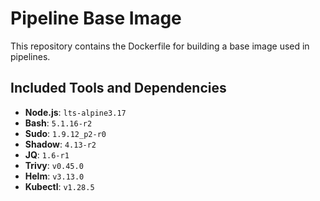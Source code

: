 # Pipeline Base Image

This repository contains the Dockerfile for building a base image used in pipelines.

## Included Tools and Dependencies

- **Node.js**: `lts-alpine3.17`
- **Bash**: `5.1.16-r2`
- **Sudo**: `1.9.12_p2-r0`
- **Shadow**: `4.13-r2`
- **JQ**: `1.6-r1`
- **Trivy**: `v0.45.0`
- **Helm**: `v3.13.0`
- **Kubectl**: `v1.28.5`
